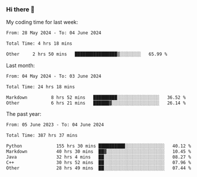 ### Hi there 👋

My coding time for last week:

<!--START_SECTION:week-->

```txt
From: 28 May 2024 - To: 04 June 2024

Total Time: 4 hrs 18 mins

Other     2 hrs 50 mins   ████████████████▒░░░░░░░░   65.99 %
```

<!--END_SECTION:week-->

Last month:

<!--START_SECTION:month-->

```txt
From: 04 May 2024 - To: 03 June 2024

Total Time: 24 hrs 18 mins

Markdown         8 hrs 52 mins   █████████░░░░░░░░░░░░░░░░   36.52 %
Other            6 hrs 21 mins   ██████▓░░░░░░░░░░░░░░░░░░   26.14 %
```

<!--END_SECTION:month-->

The past year:

<!--START_SECTION:year-->

```txt
From: 05 June 2023 - To: 04 June 2024

Total Time: 387 hrs 37 mins

Python             155 hrs 30 mins ██████████░░░░░░░░░░░░░░░   40.12 %
Markdown           40 hrs 30 mins  ██▓░░░░░░░░░░░░░░░░░░░░░░   10.45 %
Java               32 hrs 4 mins   ██░░░░░░░░░░░░░░░░░░░░░░░   08.27 %
C++                30 hrs 52 mins  ██░░░░░░░░░░░░░░░░░░░░░░░   07.96 %
Other              28 hrs 49 mins  ██░░░░░░░░░░░░░░░░░░░░░░░   07.44 %
```

<!--END_SECTION:year-->
